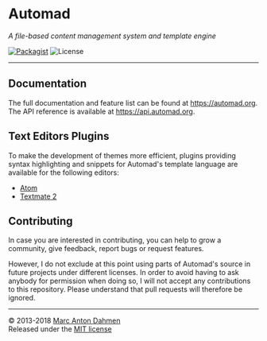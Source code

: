 # Automad

*A file-based content management system and template engine*

[![Packagist](https://img.shields.io/packagist/v/automad/automad.svg)](https://packagist.org/packages/automad/automad)
![License](https://img.shields.io/packagist/l/automad/automad.svg)

---

## Documentation

The full documentation and feature list can be found at https://automad.org.   
The API reference is available at https://api.automad.org.   

## Text Editors Plugins

To make the development of themes more efficient, plugins providing syntax highlighting and snippets for Automad's template language are available for the following editors:

*	[Atom](https://atom.io/packages/language-automad)
* 	[Textmate 2](https://bitbucket.org/marcantondahmen/automad.tmbundle)

## Contributing

In case you are interested in contributing, you can help to grow a community, give feedback, report bugs or request features.    

However, I do not exclude at this point using parts of Automad's source in future projects under different licenses. In order to avoid having to ask anybody for permission when doing so, I will not accept any contributions to this repository. Please understand that pull requests will therefore be ignored.   

---
      
© 2013-2018 [Marc Anton Dahmen](https://marcdahmen.de)     
Released under the [MIT license](https://automad.org/license) 